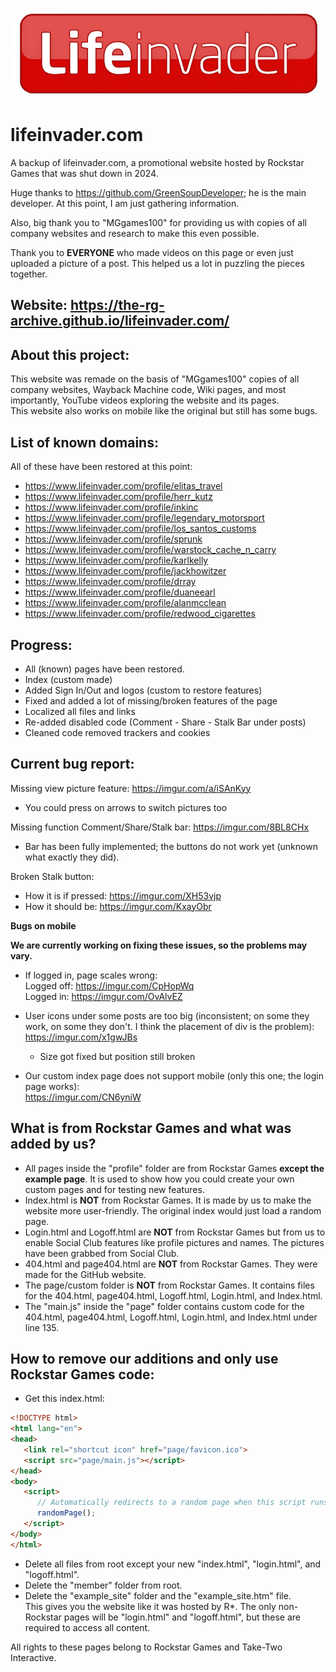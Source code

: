 ![Icon](/page/custom/hdlogo.png)

# lifeinvader.com
A backup of lifeinvader.com, a promotional website hosted by Rockstar Games that was shut down in 2024.

Huge thanks to https://github.com/GreenSoupDeveloper; he is the main developer. At this point, I am just gathering information.

Also, big thank you to "MGgames100" for providing us with copies of all company websites and research to make this even possible.

Thank you to **EVERYONE** who made videos on this page or even just uploaded a picture of a post. This helped us a lot in puzzling the pieces together.

## Website: https://the-rg-archive.github.io/lifeinvader.com/

## About this project:
This website was remade on the basis of "MGgames100" copies of all company websites, Wayback Machine code, Wiki pages, and most importantly, YouTube videos exploring the website and its pages.  
This website also works on mobile like the original but still has some bugs.

## List of known domains:
All of these have been restored at this point:
- https://www.lifeinvader.com/profile/elitas_travel
- https://www.lifeinvader.com/profile/herr_kutz
- https://www.lifeinvader.com/profile/inkinc
- https://www.lifeinvader.com/profile/legendary_motorsport
- https://www.lifeinvader.com/profile/los_santos_customs
- https://www.lifeinvader.com/profile/sprunk
- https://www.lifeinvader.com/profile/warstock_cache_n_carry
- https://www.lifeinvader.com/profile/karlkelly
- https://www.lifeinvader.com/profile/jackhowitzer
- https://www.lifeinvader.com/profile/drray
- https://www.lifeinvader.com/profile/duaneearl
- https://www.lifeinvader.com/profile/alanmcclean
- https://www.lifeinvader.com/profile/redwood_cigarettes

## Progress:
- All (known) pages have been restored.
- Index (custom made)
- Added Sign In/Out and logos (custom to restore features)
- Fixed and added a lot of missing/broken features of the page
- Localized all files and links
- Re-added disabled code (Comment - Share - Stalk Bar under posts)
- Cleaned code removed trackers and cookies

## Current bug report:

Missing view picture feature: https://imgur.com/a/iSAnKyy
- You could press on arrows to switch pictures too

Missing function Comment/Share/Stalk bar: https://imgur.com/8BL8CHx  
- Bar has been fully implemented; the buttons do not work yet (unknown what exactly they did).

Broken Stalk button:  
- How it is if pressed: https://imgur.com/XH53vjp  
- How it should be: https://imgur.com/KxayObr  

**Bugs on mobile**  

**We are currently working on fixing these issues, so the problems may vary.**

- If logged in, page scales wrong:  
Logged off: https://imgur.com/CpHopWq  
Logged in: https://imgur.com/OvAlvEZ  

- User icons under some posts are too big (inconsistent; on some they work, on some they don't. I think the placement of div is the problem):  
https://imgur.com/x1gwJBs
  - Size got fixed but position still broken  

- Our custom index page does not support mobile (only this one; the login page works):  
https://imgur.com/CN6yniW  

## What is from Rockstar Games and what was added by us?
- All pages inside the "profile" folder are from Rockstar Games **except the example page**. It is used to show how you could create your own custom pages and for testing new features.
- Index.html is **NOT** from Rockstar Games. It is made by us to make the website more user-friendly. The original index would just load a random page.
- Login.html and Logoff.html are **NOT** from Rockstar Games but from us to enable Social Club features like profile pictures and names. The pictures have been grabbed from Social Club.
- 404.html and page404.html are **NOT** from Rockstar Games. They were made for the GitHub website.
- The page/custom folder is **NOT** from Rockstar Games. It contains files for the 404.html, page404.html, Logoff.html, Login.html, and Index.html.
- The "main.js" inside the "page" folder contains custom code for the 404.html, page404.html, Logoff.html, Login.html, and Index.html under line 135.

## How to remove our additions and only use Rockstar Games code:
- Get this index.html:  
```html
<!DOCTYPE html>
<html lang="en">
<head>
   <link rel="shortcut icon" href="page/favicon.ico">
   <script src="page/main.js"></script>
</head>
<body>
   <script>
      // Automatically redirects to a random page when this script runs
      randomPage();
   </script>
</body>
</html>
```
- Delete all files from root except your new "index.html", "login.html", and "logoff.html".
- Delete the "member" folder from root.
- Delete the "example_site" folder and the "example_site.htm" file.  
This gives you the website like it was hosted by R*. The only non-Rockstar pages will be "login.html" and "logoff.html", but these are required to access all content.

All rights to these pages belong to Rockstar Games and Take-Two Interactive.
